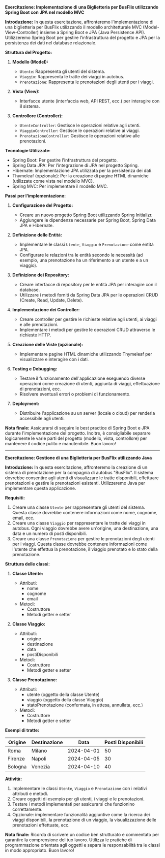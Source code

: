 **Esercitazione: Implementazione di una Biglietteria per BusFlix utilizzando Spring Boot con JPA nel modello MVC**

**Introduzione:**
In questa esercitazione, affronteremo l'implementazione di una biglietteria per BusFlix utilizzando il modello architetturale MVC (Model-View-Controller) insieme a Spring Boot e JPA (Java Persistence API). Utilizzeremo Spring Boot per gestire l'infrastruttura del progetto e JPA per la persistenza dei dati nel database relazionale.

**Struttura del Progetto:**

1. **Modello (Model):**
   - `Utente`: Rappresenta gli utenti del sistema.
   - `Viaggio`: Rappresenta le tratte dei viaggi in autobus.
   - `Prenotazione`: Rappresenta le prenotazioni degli utenti per i viaggi.

2. **Vista (View):**
   - Interfacce utente (interfaccia web, API REST, ecc.) per interagire con il sistema.

3. **Controllore (Controller):**
   - `UtenteController`: Gestisce le operazioni relative agli utenti.
   - `ViaggioController`: Gestisce le operazioni relative ai viaggi.
   - `PrenotazioneController`: Gestisce le operazioni relative alle prenotazioni.

**Tecnologie Utilizzate:**

- Spring Boot: Per gestire l'infrastruttura del progetto.
- Spring Data JPA: Per l'integrazione di JPA nel progetto Spring.
- Hibernate: Implementazione JPA utilizzata per la persistenza dei dati.
- Thymeleaf (opzionale): Per la creazione di pagine HTML dinamiche (utilizzate come vista nel modello MVC).
- Spring MVC: Per implementare il modello MVC.

**Passi per l'implementazione:**

1. **Configurazione del Progetto:**
   - Creare un nuovo progetto Spring Boot utilizzando Spring Initializr.
   - Aggiungere le dipendenze necessarie per Spring Boot, Spring Data JPA e Hibernate.

2. **Definizione delle Entità:**
   - Implementare le classi `Utente`, `Viaggio` e `Prenotazione` come entità JPA.
   - Configurare le relazioni tra le entità secondo le necessità (ad esempio, una prenotazione ha un riferimento a un utente e a un viaggio).

3. **Definizione dei Repository:**
   - Creare interfacce di repository per le entità JPA per interagire con il database.
   - Utilizzare i metodi forniti da Spring Data JPA per le operazioni CRUD (Create, Read, Update, Delete).

4. **Implementazione dei Controller:**
   - Creare controller per gestire le richieste relative agli utenti, ai viaggi e alle prenotazioni.
   - Implementare i metodi per gestire le operazioni CRUD attraverso le richieste HTTP.

5. **Creazione delle Viste (opzionale):**
   - Implementare pagine HTML dinamiche utilizzando Thymeleaf per visualizzare e interagire con i dati.

6. **Testing e Debugging:**
   - Testare il funzionamento dell'applicazione eseguendo diverse operazioni come creazione di utenti, aggiunta di viaggi, effettuazione di prenotazioni, ecc.
   - Risolvere eventuali errori o problemi di funzionamento.

7. **Deployment:**
   - Distribuire l'applicazione su un server (locale o cloud) per renderla accessibile agli utenti.

**Nota finale:**
Assicurarsi di seguire le best practice di Spring Boot e JPA durante l'implementazione del progetto. Inoltre, è consigliabile separare logicamente le varie parti del progetto (modello, vista, controllore) per mantenere il codice pulito e manutenibile. Buon lavoro!


---

**Esercitazione: Gestione di una Biglietteria per BusFlix utilizzando Java**

**Introduzione:**
In questa esercitazione, affronteremo la creazione di un sistema di prenotazione per la compagnia di autobus "BusFlix". Il sistema dovrebbe consentire agli utenti di visualizzare le tratte disponibili, effettuare prenotazioni e gestire le prenotazioni esistenti. Utilizzeremo Java per implementare questa applicazione.

**Requisiti:**

1. Creare una classe `Utente` per rappresentare gli utenti del sistema. Questa classe dovrebbe contenere informazioni come nome, cognome, email, ecc.
2. Creare una classe `Viaggio` per rappresentare le tratte dei viaggi in autobus. Ogni viaggio dovrebbe avere un'origine, una destinazione, una data e un numero di posti disponibili.
3. Creare una classe `Prenotazione` per gestire le prenotazioni degli utenti per i viaggi. Questa classe dovrebbe contenere informazioni come l'utente che effettua la prenotazione, il viaggio prenotato e lo stato della prenotazione.

**Struttura delle classi:**

1. **Classe Utente:**
   - Attributi:
     - nome
     - cognome
     - email
   - Metodi:
     - Costruttore
     - Metodi getter e setter

2. **Classe Viaggio:**
   - Attributi:
     - origine
     - destinazione
     - data
     - postiDisponibili
   - Metodi:
     - Costruttore
     - Metodi getter e setter

3. **Classe Prenotazione:**
   - Attributi:
     - utente (oggetto della classe Utente)
     - viaggio (oggetto della classe Viaggio)
     - statoPrenotazione (confermata, in attesa, annullata, ecc.)
   - Metodi:
     - Costruttore
     - Metodi getter e setter

**Esempi di tratte:**

| Origine   | Destinazione | Data       | Posti Disponibili |
|-----------|--------------|------------|-------------------|
| Roma      | Milano       | 2024-04-01 | 50                |
| Firenze   | Napoli       | 2024-04-05 | 30                |
| Bologna   | Venezia      | 2024-04-10 | 40                |

**Attività:**

1. Implementare le classi `Utente`, `Viaggio` e `Prenotazione` con i relativi attributi e metodi.
2. Creare oggetti di esempio per gli utenti, i viaggi e le prenotazioni.
3. Testare i metodi implementati per assicurarsi che funzionino correttamente.
4. Opzionale: implementare funzionalità aggiuntive come la ricerca dei viaggi disponibili, la prenotazione di un viaggio, la visualizzazione delle prenotazioni effettuate, ecc.

**Nota finale:**
Ricorda di scrivere un codice ben strutturato e commentato per garantire la comprensione del tuo lavoro. Utilizza le pratiche di programmazione orientata agli oggetti e separa le responsabilità tra le classi in modo appropriato. Buon lavoro!

